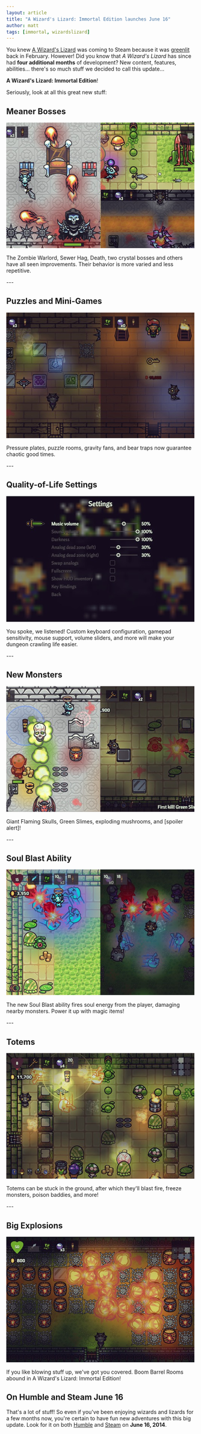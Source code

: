 ```yaml
---
layout: article
title: "A Wizard's Lizard: Immortal Edition launches June 16"
author: matt
tags: [immortal, wizardslizard]
---
```

You knew [A Wizard's Lizard][1] was coming to Steam because it was [greenlit][2] back in February. However! Did you know that _A Wizard's Lizard_ has since had **four additional months** of development? New content, features, abilities... there's so much stuff we decided to call this update...

**A Wizard's Lizard: Immortal Edition**!

Seriously, look at all this great new stuff:

## Meaner Bosses
<div class="full-frame">
	<a href="/media/images/posts/awl/immortal/fullsize/bosses.jpg">
		<img alt="A Wizard's Lizard: Immortal Edition" src="/media/images/posts/awl/immortal/thumbs/bosses.jpg" width="500" height="333">
	</a>
	<p>
		The Zombie Warlord, Sewer Hag, Death, two crystal bosses and others have all seen improvements. Their behavior is more varied and less repetitive.
	</p>
</div>
---

## Puzzles and Mini-Games
<div class="full-frame">
	<a href="/media/images/posts/awl/immortal/fullsize/secrets.jpg">
		<img alt="A Wizard's Lizard: Immortal Edition" src="/media/images/posts/awl/immortal/thumbs/secrets.jpg" width="500" height="333">
	</a>
	<p>
		Pressure plates, puzzle rooms, gravity fans, and bear traps now guarantee chaotic good times.
	</p>
</div>
---

## Quality-of-Life Settings
<div class="full-frame">
	<a href="/media/images/posts/awl/immortal/fullsize/settings.jpg">
		<img alt="A Wizard's Lizard: Immortal Edition" src="/media/images/posts/awl/immortal/thumbs/settings.jpg" width="500" height="333">
	</a>
	<p>
		You spoke, we listened! Custom keyboard configuration, gamepad sensitivity, mouse support, volume sliders, and more will make your dungeon crawling life easier.
	</p>
</div>
---

## New Monsters
<div class="full-frame">
	<a href="/media/images/posts/awl/immortal/fullsize/monsters.jpg">
		<img alt="A Wizard's Lizard: Immortal Edition" src="/media/images/posts/awl/immortal/thumbs/monsters.jpg" width="500" height="333">
	</a>
	<p>
		Giant Flaming Skulls, Green Slimes, exploding mushrooms, and [spoiler alert]!
	</p>
</div>
---

## Soul Blast Ability
<div class="full-frame">
	<a href="/media/images/posts/awl/immortal/fullsize/soulBlast.jpg">
		<img alt="A Wizard's Lizard: Immortal Edition" src="/media/images/posts/awl/immortal/thumbs/soulBlast.jpg" width="500" height="333">
	</a>
	<p>
		The new Soul Blast ability fires soul energy from the player, damaging nearby monsters. Power it up with magic items!
	</p>
</div>
---

## Totems
<div class="full-frame">
	<a href="/media/images/posts/awl/immortal/fullsize/totems.jpg">
		<img alt="A Wizard's Lizard: Immortal Edition" src="/media/images/posts/awl/immortal/thumbs/totems.jpg" width="500" height="333">
	</a>
	<p>
		Totems can be stuck in the ground, after which they'll blast fire, freeze monsters, poison baddies, and more!
	</p>
</div>
---

## Big Explosions
<div class="full-frame">
	<a href="/media/images/posts/awl/immortal/fullsize/explosions.jpg">
		<img alt="A Wizard's Lizard: Immortal Edition" src="/media/images/posts/awl/immortal/thumbs/explosions.jpg" width="500" height="333">
	</a>
	<p>
		If you like blowing stuff up, we've got you covered. Boom Barrel Rooms abound in A Wizard's Lizard: Immortal Edition!
	</p>
</div>

## On Humble and Steam June 16

That's a lot of stuff! So even if you've been enjoying wizards and lizards for a few months now, you're certain to have fun new adventures with this big update. Look for it on both [Humble][1] and [Steam][3] on **June 16, 2014**.

[1]: http://www.wizardslizard.com/
[2]: http://steamcommunity.com/sharedfiles/filedetails/?id=205801629
[3]: http://store.steampowered.com/app/280040/
